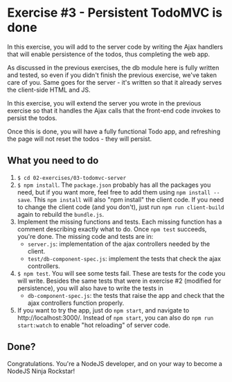 # Exercise #3 - Persistent TodoMVC is done 
In this exercise, you will add to the server code by writing the Ajax handlers 
that will enable persistence of the todos, thus completing the web app.
  
As discussed in the previous exercises, the db module here is fully written 
and tested, so even if you didn't finish the previous exercise, we've taken
care of you. Same goes for the server - it's written so that it already serves
the client-side HTML and JS. 

In this exercise, you will extend the server you wrote in the previous exercise
so that it handles the Ajax calls that the front-end code invokes to persist
the todos.

Once this is done, you will have a fully functional Todo app, and refreshing
the page will not reset the todos - they will persist.

## What you need to do
1. `$ cd 02-exercises/03-todomvc-server`
1. `$ npm install`. The `package.json` probably has all the packages you need,
   but if you want more, feel free to add them using `npm install --save`.
   This `npm install` will also "npm install" the client code. 
   If you need to change the client code (and you don't), 
   just run `npm run client-build` again to rebuild the `bundle.js`. 
1. Implement the missing functions and tests. 
   Each missing function has a comment describing exactly what to do. 
   Once `npm test` succeeds, you're done.
   The missing code and tests are in:
   * `server.js`: implementation of the ajax controllers needed by the client.
   * `test/db-component-spec.js`: implement the tests that 
      check the ajax controllers.
1. `$ npm test`. You will see some tests fail. 
   These are tests for the code you will write. Besides
   the same tests that were in exercise #2 (modified for persistence), you will
   also have to write the tests in 
   * `db-component-spec.js`: the tests that raise the app and 
     check that the ajax controllers function properly.
1. If you want to try the app, just do `npm start`, and navigate to 
   http://localhost:3000/. Instead of `npm start`, you can also
   do `npm run start:watch` to enable "hot reloading" of server code.     

## Done?
Congratulations. You're a NodeJS developer, and on your way to become
a NodeJS Ninja Rockstar!
